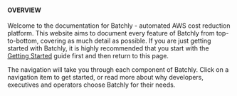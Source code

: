 #### OVERVIEW

Welcome to the documentation for Batchly - automated AWS cost reduction platform. This website aims to document every feature of Batchly from top-to-bottom, covering as much detail as possible. If you are just getting started with Batchly, it is highly recommended that you start with the [Getting Started](/user-guide/getting-started/index.html) guide first and then return to this page.

The navigation will take you through each component of Batchly. Click on a navigation item to get started, or read more about why developers, executives and operators choose Batchly for their needs.